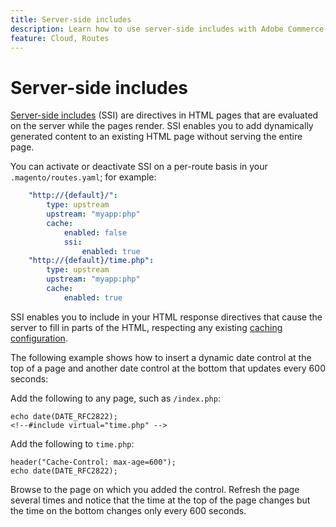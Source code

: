 ```yaml
---
title: Server-side includes
description: Learn how to use server-side includes with Adobe Commerce on cloud infrastructure.
feature: Cloud, Routes
---
```

# Server-side includes

[Server-side includes](https://nginx.org/en/docs/http/ngx_http_ssi_module.html) (SSI) are directives in HTML pages that are evaluated on the server while the pages render. SSI enables you to add dynamically generated content to an existing HTML page without serving the entire page.

You can activate or deactivate SSI on a per-route basis in your `.magento/routes.yaml`; for example:

```yaml
    "http://{default}/":
        type: upstream
        upstream: "myapp:php"
        cache:
            enabled: false
            ssi:
                enabled: true
    "http://{default}/time.php":
        type: upstream
        upstream: "myapp:php"
        cache:
            enabled: true
```

SSI enables you to include in your HTML response directives that cause the server to fill in parts of the HTML, respecting any existing [caching configuration](caching.md).

The following example shows how to insert a dynamic date control at the top of a page and another date control at the bottom that updates every 600 seconds:

Add the following to any page, such as `/index.php`:

```php?start_inline=1
echo date(DATE_RFC2822);
<!--#include virtual="time.php" -->
```

Add the following to `time.php`:

```php?start_inline=1
header("Cache-Control: max-age=600");
echo date(DATE_RFC2822);
```

Browse to the page on which you added the control. Refresh the page several times and notice that the time at the top of the page changes but the time on the bottom changes only every 600 seconds.
